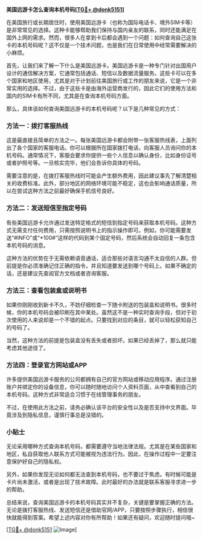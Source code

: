 **美国远游卡怎么查询本机号码[[TG💪+ @donk5151](https://t.me/s/donk5151)]**

在美国旅行或长期居住时，使用美国远游卡（也称为国际电话卡、境外SIM卡等）是非常常见的选择。这种卡能够帮助我们保持与国内亲友的联系，同时还能满足在国外上网的需求。然而，很多人在拿到卡后都会遇到一个问题：如何查询自己这张卡的本机号码呢？这不仅是一个技术问题，也是我们在日常使用中经常需要解决的小麻烦。

首先，让我们来了解一下什么是美国远游卡。美国远游卡是一种专门针对出国用户设计的通信解决方案，它通常包括通话、短信以及数据流量服务。这些卡可以在多个国家和地区使用，尤其是对于计划前往美国旅行或工作的朋友来说，它是一个非常实用的选择。不过，由于这些卡是由海外运营商发行的，因此它们的使用方法和国内的SIM卡有所不同，尤其是在查询本机号码方面。

那么，具体该如何查询美国远游卡的本机号码呢？以下是几种常见的方式：

### 方法一：拨打客服热线
这是最直接且简单的方法之一。每张美国远游卡都会附带一张客服热线表，上面列出了各个国家的客服电话。你可以根据所在国家拨打电话，向客服人员询问你的本机号码。通常情况下，客服会要求你提供一些个人信息以确认身份，比如身份证号或者护照号等。一旦核实完毕，他们会告诉你具体的号码。

需要注意的是，在拨打客服热线时可能会产生额外费用，因此建议事先了解清楚相关的收费标准。此外，部分地区的网络环境可能不稳定，这也会影响通话质量，所以在尝试这种方法之前最好确保手机信号良好。

### 方法二：发送短信至指定号码
有些美国远游卡允许通过发送特定格式的短信到指定号码来获取本机号码。这种方式无需支付任何费用，只需按照说明书上的指示操作即可。例如，你可能需要发送“#INFO”或“*100#”这样的代码到某个固定号码，然后系统会自动回复一条包含本机号码的消息。

这种方法的优势在于无需依赖语音通话，适合那些对语言沟通不太自信的人群。但前提是你必须准确记住正确的指令，并且知道要发送到哪个号码上。如果不确定的话，还是建议先查阅官方文档或者咨询客服。

### 方法三：查看包装盒或说明书
如果你刚刚收到新卡不久，不妨仔细检查一下随卡附送的包装盒和说明书。很多时候，你的本机号码会被印刷在其中某处。虽然这不是一种实时查询手段，但对于初次使用的人来说却是一个不错的起点。只要找到对应的条目，就可以轻松获知自己的号码了。

当然，这种方法的前提是包装盒没有丢失或者损坏。如果已经丢掉了，那么就只能考虑其他途径了。

### 方法四：登录官方网站或APP
许多提供美国远游卡服务的公司都拥有自己的官方网站或移动应用程序。通过注册账户并绑定你的设备信息，你可以随时随地访问个人资料页面，从中查看到自己的本机号码。这种方式非常适合习惯于在线管理事务的朋友。

不过，在使用此方法之前，请务必确认该平台的安全性以及是否支持中文界面。毕竟涉及到隐私信息，谨慎行事总是没错的。

### 小贴士
无论采用哪种方式查询本机号码，都需要遵守当地法律法规。尤其是在某些国家和地区，私自获取他人联系方式可能被视为违法行为。因此，在操作过程中一定要注意保护好自己的隐私权。

另外，如果你发现无论如何都无法查到本机号码，也不要过于焦虑。有时候可能是卡片尚未激活，或者是出现了技术故障。此时最好的办法就是联系客服寻求进一步的帮助。

总结来说，查询美国远游卡的本机号码其实并不复杂，关键是要掌握正确的方法。无论是拨打客服热线、发送短信还是借助官网/APP，只要按照步骤执行，相信很快就能得到答案。希望上述内容对你有所帮助！如果还有疑问，欢迎随时提问哦~

[[TG💪+ @donk5151](https://t.me/s/donk5151) ![Image](https://i.postimg.cc/rwNCRYN7/Snipaste-2025-04-30-17-27-05.png)]